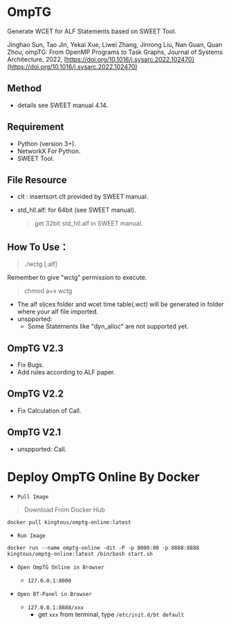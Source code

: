 # OmpTG
Generate WCET for ALF Statements based on SWEET Tool.

Jinghao Sun, Tao Jin, Yekai Xue, Liwei Zhang, Jinrong Liu, Nan Guan, Quan Zhou,
ompTG: From OpenMP Programs to Task Graphs,
Journal of Systems Architecture,
2022,
[https://doi.org/10.1016/j.sysarc.2022.102470](https://doi.org/10.1016/j.sysarc.2022.102470)


## Method
- details see SWEET manual 4.14.

## Requirement
- Python (version 3+).
- NetworkX For Python.
- SWEET Tool.

## File Resource
- clt : insertsort.clt provided by SWEET manual.

- std_hll.alf: for 64bit (see SWEET manual).

  > get 32bit std_hll.alf in SWEET manual.

## How To Use：
> ./wctg [.alf]

Remember to give "wctg" permission to execute. 
> chmod a+x wctg

- The alf slices folder and wcet time table(.wct) will be generated in folder where your alf file imported.
- unspported:
    - Some Statements like "dyn_alloc" are not supported yet.



## OmpTG V2.3

- Fix Bugs.
- Add rules according to ALF paper.

## OmpTG V2.2

- Fix Calculation of Call.

## OmpTG V2.1

- unspported: Call.

# Deploy OmpTG Online By Docker

- `Pull Image`

> Download From Docker Hub

```shell
docker pull kingtous/omptg-online:latest
```

- `Run Image`

```shell
docker run --name omptg-online -dit -P -p 8000:80 -p 8888:8888 kingtous/omptg-online:latest /bin/bash start.sh
```

- `Open OmpTG Online in Browser`
  - `127.0.0.1:8000`

- `Open BT-Panel in Browser`
  - `127.0.0.1:8888/xxx`
    - get `xxx` from terminal, type `/etc/init.d/bt default`
